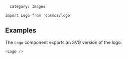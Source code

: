```meta
  category: Images
```

`import Logo from 'cosmos/logo'`

## Examples

The `Logo` component exports an SVG version of the logo.

```js
<Logo />
```
